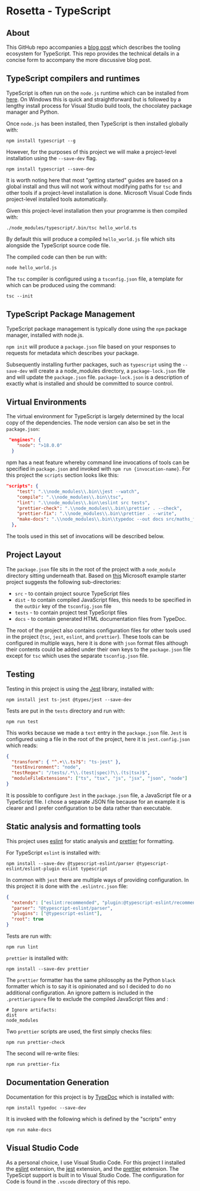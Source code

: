 # Rosetta - TypeScript

## About

This GitHub repo accompanies a [blog post]() which describes the tooling ecosystem for TypeScript. This repo provides the technical details in a concise form to accompany the more discussive blog post.

## TypeScript compilers and runtimes

TypeScript is often run on the `node.js` runtime which can be installed from [here](https://pages.github.com/). On Windows this
is quick and straightforward but is followed by a lengthy install process for Visual Studio build tools, the chocolatey package manager and Python.

Once `node.js` has been installed, then TypeScript is then installed globally with:

```shell
npm install typescript --g
```

However, for the purposes of this project we will make a project-level installation using the `--save-dev` flag.

```shell
npm install typescript --save-dev
```

It is worth noting here that most "getting started" guides are based on a global install and thus will not work without modifying paths for `tsc` and other tools if a project-level installation is done. Microsoft Visual Code finds project-level installed tools automatically.

Given this project-level installation then your programme is then compiled with:

```shell
./node_modules/typescript/.bin/tsc hello_world.ts
```

By default this will produce a compiled `hello_world.js` file which sits alongside the TypeScript source code file.

The compiled code can then be run with:

```shell
node hello_world.js
```

The `tsc` compiler is configured using a `tsconfig.json` file, a template for which can be produced using the command:

```shell
tsc --init
```

## TypeScript Package Management

TypeScript package management is typically done using the `npm` package manager, installed with node.js.

`npm init` will produce a `package.json` file based on your responses to requests for metadata which describes your package.

Subsequently installing further packages, such as `typescript` using the `--save-dev` will create a a node_modules directory, a `package-lock.json` file and will update the `package.json` file. `package-lock.json` is a description of exactly what is installed and should be committed to source control.

## Virtual Environments

The virtual environment for TypeScript is largely determined by the local copy of the dependencies. The node version can also be set in
the `package.json`:

```json
 "engines": {
    "node": ">18.0.0"
  }
```

npm has a neat feature whereby command line invocations of tools can be specified in `package.json` and invoked with `npm run {invocation-name}`. For this project the `scripts` section looks like this:

```json
"scripts": {
    "test": ".\\node_modules\\.bin\\jest --watch",
    "compile": ".\\node_modules\\.bin\\tsc",
    "lint": ".\\node_modules\\.bin\\eslint src tests",
    "prettier-check": ".\\node_modules\\.bin\\prettier . --check",
    "prettier-fix": ".\\node_modules\\.bin\\prettier . --write",
    "make-docs": ".\\node_modules\\.bin\\typedoc --out docs src/maths_funcs.ts"
  },
```

The tools used in this set of invocations will be described below.

## Project Layout

The `package.json` file sits in the root of the project with a `node_module` directory sitting underneath that. Based on [this](https://github.com/microsoft/TypeScript-Node-Starter/blob/master/README.md#project-structure) Microsoft example starter project suggests the following sub-directories:

- `src` - to contain project source TypeScript files
- `dist` - to contain compiled JavaScript files, this needs to be specified in the `outDir` key of the `tsconfig.json` file
- `tests` - to contain project test TypeScript files
- `docs` - to contain generated HTML documentation files from TypeDoc.

The root of the project also contains configuration files for other tools used in the project (`tsc`, `jest`, `eslint`, and `prettier`). These tools can be configured in multiple ways, here it is done with `json` format files although their contents could be added under their own keys to the `package.json` file except for `tsc` which uses the separate `tsconfig.json` file.

## Testing

Testing in this project is using the [Jest](https://jestjs.io/) library, installed with:

```shell
npm install jest ts-jest @types/jest --save-dev
```

Tests are put in the `tests` directory and run with:

```shell
npm run test
```

This works because we made a `test` entry in the `package.json` file. `Jest` is configured using a
file in the root of the project, here it is `jest.config.json` which reads:

```json
{
  "transform": { "^.+\\.ts?$": "ts-jest" },
  "testEnvironment": "node",
  "testRegex": "/tests/.*\\.(test|spec)?\\.(ts|tsx)$",
  "moduleFileExtensions": ["ts", "tsx", "js", "jsx", "json", "node"]
}
```

It is possible to configure `Jest` in the `package.json` file, a JavaScript file or a TypeScript file. I chose a separate JSON file
because for an example it is clearer and I prefer configuration to be data rather than executable.

## Static analysis and formatting tools

This project uses [eslint](https://typescript-eslint.io/) for static analysis and [prettier](https://prettier.io/) for formatting.

For TypeScript `eslint` is installed with:

```shell
npm install --save-dev @typescript-eslint/parser @typescript-eslint/eslint-plugin eslint typescript
```

In common with `jest` there are multiple ways of providing configuration. In this project it is done with the `.eslintrc.json` file:

```json
{
  "extends": ["eslint:recommended", "plugin:@typescript-eslint/recommended"],
  "parser": "@typescript-eslint/parser",
  "plugins": ["@typescript-eslint"],
  "root": true
}
```

Tests are run with:

```shell
npm run lint
```

`prettier` is installed with:

```shell
npm install --save-dev prettier
```

The `prettier` formatter has the same philosophy as the Python `black` formatter which is to say it is opinionated and so I decided
to do no additional configuration. An ignore pattern is included in the `.prettierignore` file to exclude the compiled JavaScript files
and :

```text
# Ignore artifacts:
dist
node_modules
```

Two `prettier` scripts are used, the first simply checks files:

```shell
npm run prettier-check
```

The second will re-write files:

```shell
npm run prettier-fix
```

## Documentation Generation

Documentation for this project is by [TypeDoc](https://typedoc.org/) which is installed with:

```shell
npm install typedoc --save-dev
```

It is invoked with the following which is defined by the "scripts" entry

```shell
npm run make-docs
```

## Visual Studio Code

As a personal choice, I use Visual Studio Code. For this project I installed the [eslint](https://marketplace.visualstudio.com/items?itemName=dbaeumer.vscode-eslint) extension, the [jest](https://marketplace.visualstudio.com/items?itemName=Orta.vscode-jest) extension, and the [prettier](https://marketplace.visualstudio.com/items?itemName=esbenp.prettier-vscode) extension.
The TypeScipt support is built in to Visual Studio Code. The configuration for Code is found in the `.vscode` directory of this repo.
